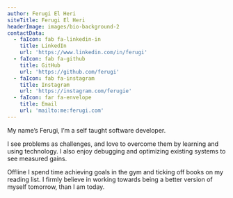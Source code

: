 ```yaml
---
author: Ferugi El Heri
siteTitle: Ferugi El Heri
headerImage: images/bio-background-2
contactData:
  - faIcon: fab fa-linkedin-in
    title: LinkedIn
    url: 'https://www.linkedin.com/in/ferugi'
  - faIcon: fab fa-github
    title: GitHub
    url: 'https://github.com/ferugi'
  - faIcon: fab fa-instagram
    title: Instagram
    url: 'https://instagram.com/ferugie'
  - faIcon: far fa-envelope
    title: Email
    url: 'mailto:me:ferugi.com'
---
```


My name’s Ferugi, I’m a self taught software developer.

I see problems as challenges, and love to overcome them by learning and using technology. I also enjoy debugging and optimizing existing systems to see measured gains.

Offline I spend time achieving goals in the gym and ticking off books on my reading list. I firmly believe in working towards being a better version of myself tomorrow, than I am today.
